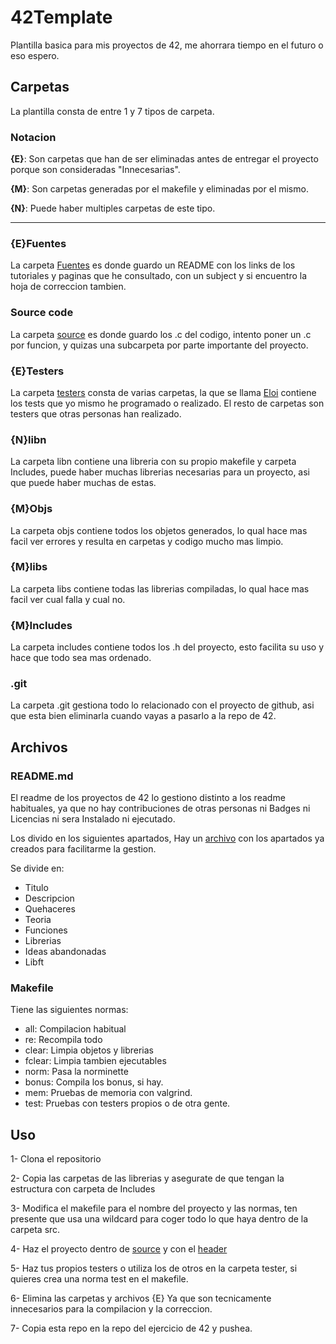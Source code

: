 # 42Template
Plantilla basica para mis proyectos de 42, me ahorrara tiempo en el futuro o eso espero.

## Carpetas

La plantilla consta de entre 1 y 7 tipos de carpeta.

### Notacion

**\{E}**: Son carpetas que han de ser eliminadas antes de entregar el proyecto porque son consideradas "Innecesarias".

**\{M}**: Son carpetas generadas por el makefile y eliminadas por el mismo.

**\{N}**: Puede haber multiples carpetas de este tipo.

---

### {E}Fuentes
La carpeta [Fuentes](./Fuentes) es donde guardo un README con los links de los tutoriales y paginas que he consultado, con un subject y si encuentro la hoja de correccion tambien.

### Source code
La carpeta [source](./src) es donde guardo los .c del codigo, intento poner un .c por funcion, y quizas una subcarpeta por parte importante del proyecto.

### {E}Testers

La carpeta [testers](./testers) consta de varias carpetas, la que se llama [Eloi](./testers/Eloi) contiene los tests que yo mismo he programado o realizado. El resto de carpetas son testers que otras personas han realizado.

### {N}libn

La carpeta libn contiene una libreria con su propio makefile y carpeta Includes, puede haber muchas librerias necesarias para un proyecto, asi que puede haber muchas de estas.

### {M}Objs

La carpeta objs contiene todos los objetos generados, lo qual hace mas facil ver errores y resulta en carpetas y codigo mucho mas limpio.

### {M}libs

La carpeta libs contiene todas las librerias compiladas, lo qual hace mas facil ver cual falla y cual no.

### {M}Includes

La carpeta includes contiene todos los .h del proyecto, esto facilita su uso y hace que todo sea mas ordenado.

### .git

La carpeta .git gestiona todo lo relacionado con el proyecto de github, asi que esta bien eliminarla cuando vayas a pasarlo a la repo de 42.

## Archivos

### README.md

El readme de los proyectos de 42 lo gestiono distinto a los readme habituales, ya que no hay contribuciones de otras personas ni Badges ni Licencias ni sera Instalado ni ejecutado.

Los divido en los siguientes apartados, Hay un [archivo](ejemplo.md) con los apartados ya creados para facilitarme la gestion.

Se divide en:
- Titulo
- Descripcion
- Quehaceres
- Teoria
- Funciones
- Librerias
- Ideas abandonadas
- Libft

### Makefile

Tiene las siguientes normas:
- all: Compilacion habitual
- re: Recompila todo
- clear: Limpia objetos y librerias
- fclear: Limpia tambien ejecutables
- norm: Pasa la norminette
- bonus: Compila los bonus, si hay.
- mem: Pruebas de memoria con valgrind.
- test: Pruebas con testers propios o de otra gente.

## Uso

1- Clona el repositorio

2- Copia las carpetas de las librerias y asegurate de que tengan la estructura con carpeta de Includes

3- Modifica el makefile para el nombre del proyecto y las normas, ten presente que usa una wildcard para coger todo lo que haya dentro de la carpeta src.

4- Haz el proyecto dentro de [source](./src) y con el [header](./src/Includes)

5- Haz tus propios testers o utiliza los de otros en la carpeta tester, si quieres crea una norma test en el makefile.

6- Elimina las carpetas y archivos \{E} Ya que son tecnicamente innecesarios para la compilacion y la correccion.

7- Copia esta repo en la repo del ejercicio de 42 y pushea.
